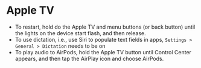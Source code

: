 # Apple TV

- To restart, hold do the Apple TV and menu buttons (or back button) until the lights on the device start flash, and then release.
- To use dictation, i.e., use Siri to populate text fields in apps, `Settings > General > Dictation` needs to be on
- To play audio to AirPods, hold the Apple TV button until Control Center appears, and then tap the AirPlay icon and choose AirPods.